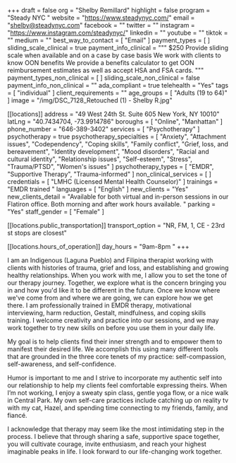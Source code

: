 +++
draft = false
org = "Shelby Remillard"
highlight = false
program = "Steady NYC "
website = "https://www.steadynyc.com/"
email = "shelby@steadynyc.com"
facebook = ""
twitter = ""
instagram = "https://www.instagram.com/steadynyc/"
linkedin = ""
youtube = ""
tiktok = ""
medium = ""
best_way_to_contact = [ "Email" ]
payment_types = [ ]
sliding_scale_clinical = true
payment_info_clinical = """
$250
Provide sliding scale when available and on a case by case basis 
We work with clients to know OON benefits 
We provide a benefits calculator to get OON reimbursement estimates as well as accept HSA and FSA cards. """
payment_types_non_clinical = [ ]
sliding_scale_non_clinical = false
payment_info_non_clinical = ""
ada_compliant = true
telehealth = "Yes"
tags = [ "individual" ]
client_requirements = ""
age_groups = [ "Adults (19 to 64)" ]
image = "/img/DSC_7128_Retouched (1) - Shelby R.jpg"

[[locations]]
address = "49 West 24th St. Suite 605 New York, NY 10010"
latLng = "40.7434704, -73.9914786"
boroughs = [ "Online", "Manhattan" ]
phone_number = "646-389-3402"
services = [ "Psychotherapy" ]
psychotherapy = true
psychotherapy_specialties = [
  "Anxiety",
  "Attachment issues",
  "Codependency",
  "Coping skills",
  "Family conflict",
  "Grief, loss, and bereavement",
  "Identity development",
  "Mood disorders",
  "Racial and cultural identity",
  "Relationship issues",
  "Self-esteem",
  "Stress",
  "Trauma/PTSD",
  "Women's issues"
]
psychotherapy_types = [ "EMDR", "Supportive Therapy", "Trauma-informed" ]
non_clinical_services = [ ]
credentials = [ "LMHC (Licensed Mental Health Counselor)" ]
trainings = "EMDR trained "
languages = [ "English" ]
new_clients = "Yes"
new_clients_detail = "Available for both virtual and in-person sessions in our Flatiron office. Both morning and after work hours available. "
parking = "Yes"
staff_gender = [ "Female" ]

  [[locations.public_transportation]]
  transport_option = "NR, FM, 1, CE - 23rd st stops are closest"

  [[locations.hours_of_operation]]
  day_hours = "9am-8pm "
+++

I am an Indigenous (Laguna Pueblo) and Filipina therapist working with clients with histories of trauma, grief and loss, and establishing and growing healthy relationships. When you work with me, I allow you to set the tone of our therapy journey. Together, we explore what is the concern bringing you in and how you'd like it to be different in the future. Once we know where we've come from and where we are going, we can explore how we get there. I am professionally trained in EMDR therapy, motivational interviewing, harm reduction, Gestalt, mindfulness, and coping skills training. I welcome creativity and practice into our sessions, and we may work together to try new skills on before you use them in your daily life.

My goal is to help clients find their inner strength and to empower them to manifest their desired life. We accomplish this using many different tools that are grounded in the three core tenets of my practice: self-compassion, self-awareness, and self-confidence.

Humor is important to me and I strive to incorporate my authentic self into our relationship to help my clients feel comfortable expressing theirs. When I’m not working, I enjoy a sweaty spin class, gentle yoga flow, or a nice walk in Central Park. My own self-care practices include catching up on reality tv with my cat, Hazel, and spending time connecting to my friends, family, and fiancé.

I acknowledge that therapy may seem like the most intimidating step in the process. I believe that through sharing a safe, supportive space together, you will cultivate courage, invite enthusiasm, and reach your highest imaginable peaks in life. I look forward to our life-changing work together.
